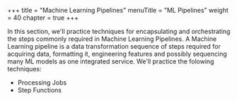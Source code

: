+++
title = "Machine Learning Pipelines"
menuTitle = "ML Pipelines"
weight = 40
chapter = true
+++

In this section, we'll practice techniques for encapsulating and orchestrating the steps commonly required in Machine Learning Pipelines. A Machine Learning pipeline is a data transformation sequence of steps required for acquiring data, formatting it, engineering features and possibly sequencing many ML models as one integrated service. We'll practice the folowing techniques:
- Processing Jobs
- Step Functions